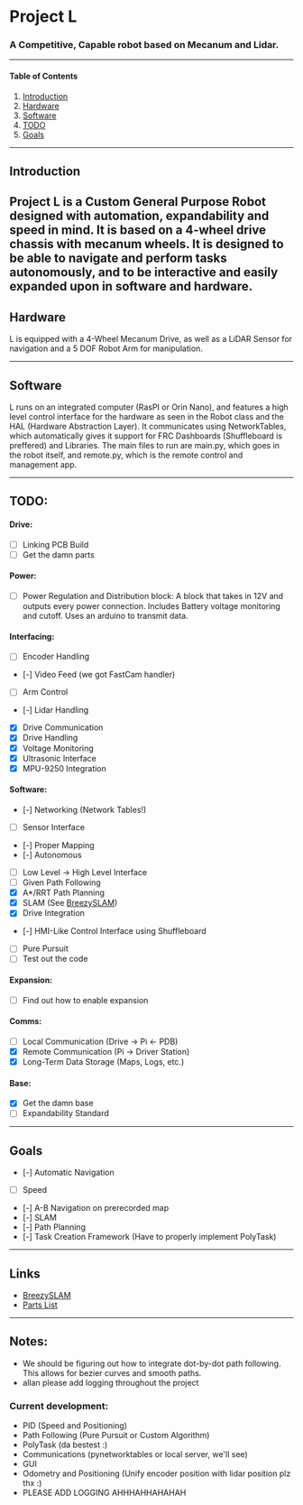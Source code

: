 # Project L
### A Competitive, Capable robot based on Mecanum and Lidar.

---
#### Table of Contents
1. [Introduction](#introduction)
2. [Hardware](#hardware)
3. [Software](#software)
4. [TODO](#todo)
5. [Goals](#goals)

---
## Introduction
Project L is a Custom General Purpose Robot designed with automation, expandability and speed in mind. It is based on a 4-wheel drive chassis with mecanum wheels. It is designed to be able to navigate and perform tasks autonomously, and to be interactive and easily expanded upon in software and hardware.
---
## Hardware
L is equipped with a 4-Wheel Mecanum Drive, as well as a LiDAR Sensor for navigation and a 5 DOF Robot Arm for manipulation.

---
## Software
L runs on an integrated computer (RasPI or Orin Nano), and features a high level control interface for the hardware as seen in the Robot class and the HAL (Hardware Abstraction Layer).
It communicates using NetworkTables, which automatically gives it support for FRC Dashboards (Shuffleboard is preffered) and Libraries.
The main files to run are main.py, which goes in the robot itself, and remote.py, which is the remote control and management app.

---
## TODO:
####    Drive:
- [ ] Linking PCB Build
- [ ] Get the damn parts

####    Power:
- [ ] Power Regulation and Distribution block: A block that takes in 12V and 
outputs every power connection. Includes Battery voltage monitoring and cutoff. Uses an arduino to transmit data.

####    Interfacing:
- [ ] Encoder Handling
- [-] Video Feed (we got FastCam handler)
- [ ] Arm Control
- [-] Lidar Handling
- [X] Drive Communication
- [X] Drive Handling
- [X] Voltage Monitoring
- [X] Ultrasonic Interface
- [X] MPU-9250 Integration

####    Software:
- [-] Networking (Network Tables!)
- [ ] Sensor Interface
- [-] Proper Mapping
- [-] Autonomous
- [ ] Low Level -> High Level Interface 
- [ ] Given Path Following
- [X] A*/RRT Path Planning
- [X] SLAM (See [BreezySLAM](https://github.com/simondlevy/breezyslam))
- [X] Drive Integration
- [-] HMI-Like Control Interface using Shuffleboard
- [ ] Pure Pursuit
- [ ] Test out the code

####    Expansion:
- [ ] Find out how to enable expansion

####    Comms:
- [ ] Local Communication (Drive -> Pi <- PDB)
- [X] Remote Communication (Pi -> Driver Station)
- [X] Long-Term Data Storage (Maps, Logs, etc.)

####    Base:
- [X] Get the damn base
- [ ] Expandability Standard

---
## Goals
- [-] Automatic Navigation
- [ ] Speed
- [-] A-B Navigation on prerecorded map
- [-] SLAM
- [-] Path Planning
- [-] Task Creation Framework (Have to properly implement PolyTask)

---
## Links
- [BreezySLAM](https://github.com/simondlevy/breezyslam)
- [Parts List](https://docs.google.com/spreadsheets/d/1OO8v4pfx6eXCZQJqTUq6JUSEajtX1vfl/edit?usp=sharing&ouid=107364809967877055034&rtpof=true&sd=true)

---
## Notes:
+ We should be figuring out how to integrate dot-by-dot path following. This allows for bezier curves and smooth paths.
+ allan please add logging throughout the project


### Current development:
- PID (Speed and Positioning)
- Path Following (Pure Pursuit or Custom Algorithm)
- PolyTask (da bestest :)
- Communications (pynetworktables or local server, we'll see)
- GUI
- Odometry and Positioning (Unify encoder position with lidar position plz thx :)
- PLEASE ADD LOGGING AHHHAHHAHAHAH